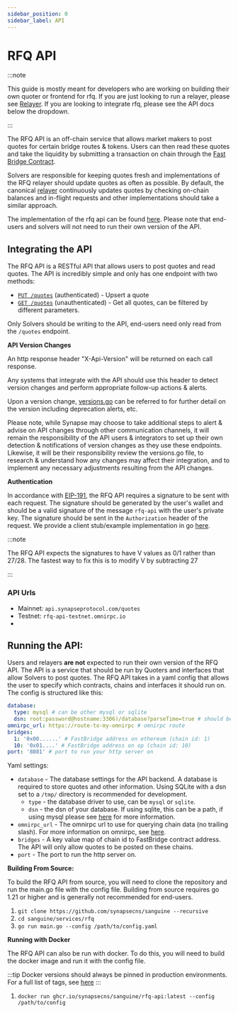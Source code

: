 ```yaml
---
sidebar_position: 0
sidebar_label: API
---
```


# RFQ API

:::note

This guide is mostly meant for developers who are working on building their own quoter or frontend for rfq. If you are just looking to run a relayer, please see [Relayer](../Relayer). If you are looking to integrate rfq, please see the API docs below the dropdown.

:::

The RFQ API is an off-chain service that allows market makers to post quotes for certain bridge routes & tokens. Users can then read these quotes and take the liquidity by submitting a transaction on chain through the [Fast Bridge Contract](https://vercel-rfq-docs.vercel.app/contracts/FastBridge.sol/contract.FastBridge.html).

Solvers are responsible for keeping quotes fresh and implementations of the RFQ relayer should update quotes as often as possible. By default, the canonical [relayer](../Relayer) continuously updates quotes by checking on-chain balances and in-flight requests and other implementations should take a similar approach.

The implementation of the rfq api can be found [here](https://github.com/synapsecns/sanguine/tree/master/services/rfq/api). Please note that end-users and solvers will not need to run their own version of the API.

## Integrating the API

The RFQ API is a RESTful API that allows users to post quotes and read quotes. The API is incredibly simple and only has one endpoint with two methods:

- [`PUT /quotes`](./upsert-quote.api.mdx) (authenticated) - Upsert a quote
- [`GET /quotes`](./get-quotes.api.mdx) (unauthenticated) - Get all quotes, can be filtered by different parameters.

Only Solvers should be writing to the API, end-users need only read from the `/quotes` endpoint.

**API Version Changes**

An http response header "X-Api-Version" will be returned on each call response.

Any systems that integrate with the API should use this header to detect version changes and perform appropriate follow-up actions & alerts.

Upon a version change, [versions.go](https://github.com/synapsecns/sanguine/blob/master/services/rfq/api/rest/versions.go) can be referred to for further detail on the version including deprecation alerts, etc.

Please note, while Synapse may choose to take additional steps to alert & advise on API changes through other communication channels, it will remain the responsibility of the API users & integrators to set up their own detection & notifications of version changes as they use these endpoints. Likewise, it will be their responsibility review the versions.go file, to research & understand how any changes may affect their integration, and to implement any necessary adjustments resulting from the API changes.

**Authentication**

In accordance with [EIP-191](https://eips.ethereum.org/EIPS/eip-191), the RFQ API requires a signature to be sent with each request. The signature should be generated by the user's wallet and should be a valid signature of the message `rfq-api` with the user's private key. The signature should be sent in the `Authorization` header of the request. We provide a client stub/example implementation in go [here](https://pkg.go.dev/github.com/synapsecns/sanguine/services/rfq@v0.13.3/api/client).

:::note

The RFQ API expects the signatures to have V values as 0/1 rather than 27/28. The fastest way to fix this is to modify V by subtracting 27

:::

### API Urls

 - Mainnet: `api.synapseprotocol.com/quotes`
 - Testnet: `rfq-api-testnet.omnirpc.io`
 - 

## Running the API:

Users and relayers **are not** expected to run their own version of the RFQ API. The API is a service that should be run by Quoters and interfaces that allow Solvers to post quotes. The RFQ API takes in a yaml config that allows the user to specify which contracts, chains and interfaces it should run on. The config is structured like this:

```yaml
database:
  type: mysql # can be other mysql or sqlite
  dsn: root:password@hostname:3306)/database?parseTime=true # should be the dsn of your database. If using sqlite, this can be a path
omnirpc_url: https://route-to-my-omnirpc # omnirpc route
bridges:
  1: '0x00......' # FastBridge address on ethereum (chain id: 1)
  10: '0x01....' # FastBridge address on op (chain id: 10)
port: '8081' # port to run your http server on
```

Yaml settings:

- `database` - The database settings for the API backend. A database is required to store quotes and other information. Using SQLite with a dsn set to a `/tmp/` directory is recommended for development.
  - `type` - the database driver to use, can be `mysql` or `sqlite`.
  - `dsn` - the dsn of your database. If using sqlite, this can be a path, if using mysql please see [here](https://dev.mysql.com/doc/connector-odbc/en/connector-odbc-configuration.html) for more information.
- `omnirpc_url` - The omnirpc url to use for querying chain data (no trailing slash). For more information on omnirpc, see [here](/docs/Services/Omnirpc).
- `bridges` - A key value map of chain id to FastBridge contract address. The API will only allow quotes to be posted on these chains.
- `port` - The port to run the http server on.

**Building From Source:**

To build the RFQ API from source, you will need to clone the repository and run the main.go file with the config file. Building from source requires go 1.21 or higher and is generally not recommended for end-users.

1. `git clone https://github.com/synapsecns/sanguine --recursive`
2. `cd sanguine/services/rfq`
3. `go run main.go --config /path/to/config.yaml`

**Running with Docker**

The RFQ API can also be run with docker. To do this, you will need to build the docker image and run it with the config file.

:::tip
Docker versions should always be pinned in production environments. For a full list of tags, see [here](https://github.com/synapsecns/sanguine/pkgs/container/sanguine%2Frfq-api)
:::

1. `docker run ghcr.io/synapsecns/sanguine/rfq-api:latest --config /path/to/config`
